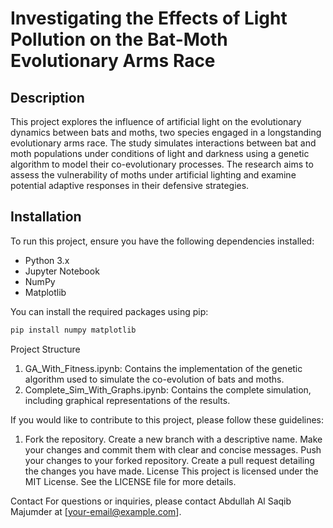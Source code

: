# Investigating the Effects of Light Pollution on the Bat-Moth Evolutionary Arms Race

## Description

This project explores the influence of artificial light on the evolutionary dynamics between bats and moths, two species engaged in a longstanding evolutionary arms race. The study simulates interactions between bat and moth populations under conditions of light and darkness using a genetic algorithm to model their co-evolutionary processes. The research aims to assess the vulnerability of moths under artificial lighting and examine potential adaptive responses in their defensive strategies.

## Installation

To run this project, ensure you have the following dependencies installed:

- Python 3.x
- Jupyter Notebook
- NumPy
- Matplotlib

You can install the required packages using pip:

```bash
pip install numpy matplotlib
```


Project Structure
1. GA_With_Fitness.ipynb: Contains the implementation of the genetic algorithm used to simulate the co-evolution of bats and moths.
3. Complete_Sim_With_Graphs.ipynb: Contains the complete simulation, including graphical representations of the results.


If you would like to contribute to this project, please follow these guidelines:

1. Fork the repository.
Create a new branch with a descriptive name.
Make your changes and commit them with clear and concise messages.
Push your changes to your forked repository.
Create a pull request detailing the changes you have made.
License
This project is licensed under the MIT License. See the LICENSE file for more details.

Contact
For questions or inquiries, please contact Abdullah Al Saqib Majumder at [your-email@example.com].
